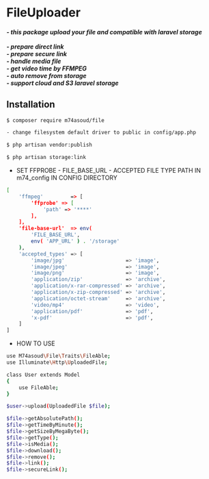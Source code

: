 <h1>
FileUploader
</h1>
<h5>
- this package upload your file and compatible with laravel storage<br/>
<br/>
- prepare direct link<br/>
- prepare secure link<br/>
- handle media file<br/>
- get video time by FFMPEG<br/>
- auto remove from storage<br/>
- support cloud and S3 laravel storage<br/>
</h5>

## Installation

```bash
$ composer require m74asoud/file

- change filesystem default driver to public in config/app.php

$ php artisan vendor:publish

$ php artisan storage:link
```

- SET FFPROBE - FILE_BASE_URL - ACCEPTED FILE TYPE PATH IN m74_config IN CONFIG DIRECTORY

```bash
[
    'ffmpeg'         => [
        'ffprobe' => [
            'path' => '****'
        ],
    ],
    'file-base-url'  => env(
        'FILE_BASE_URL',
        env( 'APP_URL' ) . '/storage'
    ),
    'accepted_types' => [
        'image/jpg'                    => 'image',
        'image/jpeg'                   => 'image',
        'image/png'                    => 'image',
        'application/zip'              => 'archive',
        'application/x-rar-compressed' => 'archive',
        'application/x-zip-compressed' => 'archive',
        'application/octet-stream'     => 'archive',
        'video/mp4'                    => 'video',
        'application/pdf'              => 'pdf',
        'x-pdf'                        => 'pdf',
    ]
]
```

- HOW TO USE

```bash
use M74asoud\File\Traits\FileAble;
use Illuminate\Http\UploadedFile;

class User extends Model
{
    use FileAble;
}

$user->upload(UploadedFile $file);

$file->getAbsolutePath();
$file->getTimeByMinute();
$file->getSizeByMegaByte();
$file->getType();
$file->isMedia();
$file->download();
$file->remove();
$file->link();
$file->secureLink();
```
